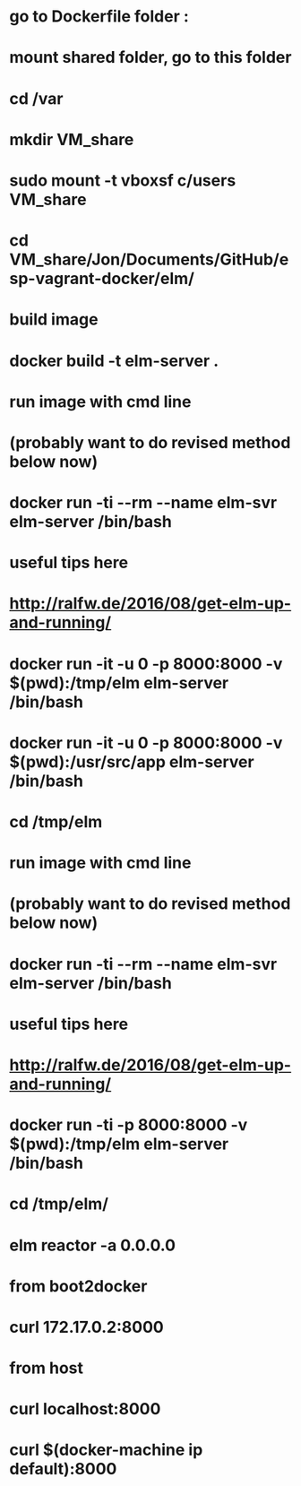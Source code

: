 # go to Dockerfile folder :
#   mount shared folder, go to this folder

# cd /var
# mkdir VM_share 
 
# sudo mount -t vboxsf c/users VM_share
# cd VM_share/Jon/Documents/GitHub/esp-vagrant-docker/elm/

# build image
# docker build -t elm-server .

# run image with cmd line
# (probably want to do revised method below now)
# docker run -ti --rm --name elm-svr elm-server /bin/bash

# useful tips here
# http://ralfw.de/2016/08/get-elm-up-and-running/
# docker run -it -u 0 -p 8000:8000 -v $(pwd):/tmp/elm     elm-server /bin/bash
# docker run -it -u 0 -p 8000:8000 -v $(pwd):/usr/src/app elm-server /bin/bash

# cd /tmp/elm

# run image with cmd line
# (probably want to do revised method below now)
# docker run -ti --rm --name elm-svr elm-server /bin/bash

# useful tips here
# http://ralfw.de/2016/08/get-elm-up-and-running/
# docker run -ti -p 8000:8000 -v $(pwd):/tmp/elm elm-server /bin/bash

# cd /tmp/elm/

# elm reactor -a 0.0.0.0

# from boot2docker
# curl 172.17.0.2:8000

# from host
# curl localhost:8000
# curl $(docker-machine ip default):8000

